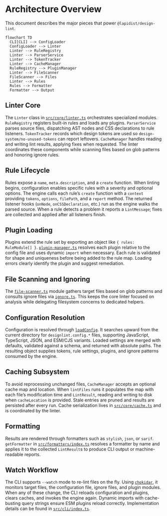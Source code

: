 # Architecture Overview

This document describes the major pieces that power `@lapidist/design-lint`.

```mermaid
flowchart TD
  CLI[CLI] --> ConfigLoader
  ConfigLoader --> Linter
  Linter --> RuleRegistry
  Linter --> ParserService
  Linter --> TokenTracker
  Linter --> CacheManager
  RuleRegistry --> PluginManager
  Linter --> FileScanner
  FileScanner --> Files
  Linter --> Rules
  Rules --> Formatter
  Formatter --> Output
```

## Linter Core

The `Linter` class in [`src/core/linter.ts`](../src/core/linter.ts) orchestrates
specialized modules. `RuleRegistry` registers built-in rules and loads any
plugins. `ParserService` parses source files, dispatching AST nodes and CSS
declarations to rule listeners. `TokenTracker` records which design tokens are
used so `design-system/no-unused-tokens` can report leftovers. `CacheManager`
handles reading and writing lint results, applying fixes when requested. The
linter coordinates these components while scanning files based on glob patterns
and honoring ignore rules.

## Rule Lifecycle

Rules expose a `name`, `meta.description`, and a `create` function. When linting
begins, configuration enables specific rules with a severity and optional
options. The engine calls each rule’s `create` function with a `context`
providing `tokens`, `options`, `filePath`, and a `report` method. The returned
listener hooks (`onNode`, `onCSSDeclaration`, etc.) run as the engine walks the
parsed source. When a rule detects a problem it reports a `LintMessage`; fixes
are collected and applied after all listeners finish.

## Plugin Loading

Plugins extend the rule set by exporting an object like `{ rules: RuleModule[] }`.
[`plugin-manager.ts`](../src/core/plugin-manager.ts) resolves each plugin
relative to the config file and uses dynamic `import` when necessary. Each rule
is validated for shape and uniqueness before being added to the rule map.
Loading errors clearly identify the plugin and suggest remediation.

## File Scanning and Ignoring

The [`file-scanner.ts`](../src/core/file-scanner.ts) module gathers target files
based on glob patterns and consults ignore files via [`ignore.ts`](../src/core/ignore.ts).
This keeps the core linter focused on analysis while delegating filesystem
concerns to dedicated helpers.

## Configuration Resolution

Configuration is resolved through [`loadConfig`](../src/config/loader.ts). It
searches upward from the current directory for `designlint.config.*` files,
supporting JavaScript, TypeScript, JSON, and ESM/CJS variants. Loaded settings
are merged with defaults, validated against a schema, and returned with absolute
paths. The resulting object supplies tokens, rule settings, plugins, and ignore
patterns consumed by the engine.

## Caching Subsystem

To avoid reprocessing unchanged files, `CacheManager` accepts an optional cache
map and location. When `lintFiles` runs it populates the map with each file’s
modification time and `LintResult`, reading and writing to disk when
`cacheLocation` is provided. Stale entries are pruned and results are persisted
after every run. Cache serialization lives in
[`src/core/cache.ts`](../src/core/cache.ts) and is coordinated by the linter.

## Formatting

Results are rendered through formatters such as `stylish`, `json`, or `sarif`.
`getFormatter` in [`src/formatters/index.ts`](../src/formatters/index.ts)
resolves a formatter by name and applies it to the collected `LintResult`s to
produce CLI output or machine-readable reports.

## Watch Workflow

The CLI supports `--watch` mode to re-lint files on the fly. Using
[`chokidar`](https://github.com/paulmillr/chokidar), it monitors target files,
the configuration file, ignore files, and plugin modules. When any of these
change, the CLI reloads configuration and plugins, clears caches, and invokes
the engine again. Dynamic imports with cache-busting query strings ensure ESM
plugins reload correctly. Implementation details can be found in
[`src/cli/index.ts`](../src/cli/index.ts).
